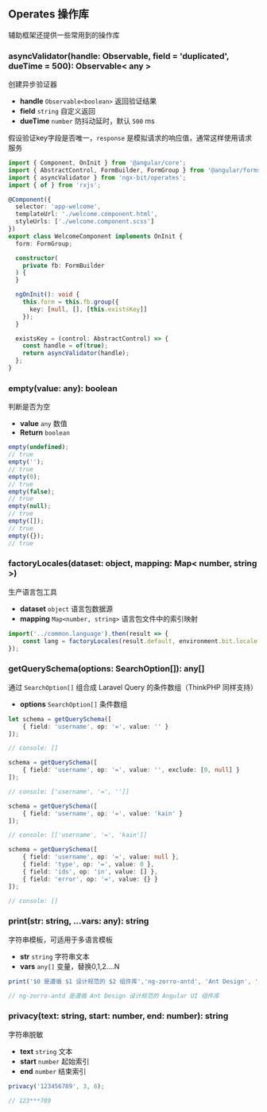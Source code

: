 ## Operates 操作库

辅助框架还提供一些常用到的操作库

### asyncValidator(handle: Observable<boolean>, field = 'duplicated', dueTime = 500): Observable< any >

创建异步验证器

- **handle** `Observable<boolean>` 返回验证结果
- **field** `string` 自定义返回
- **dueTime** `number` 防抖动延时，默认 `500` ms

假设验证key字段是否唯一，`response` 是模拟请求的响应值，通常这样使用请求服务

```typescript
import { Component, OnInit } from '@angular/core';
import { AbstractControl, FormBuilder, FormGroup } from '@angular/forms';
import { asyncValidator } from 'ngx-bit/operates';
import { of } from 'rxjs';

@Component({
  selector: 'app-welcome',
  templateUrl: './welcome.component.html',
  styleUrls: ['./welcome.component.scss']
})
export class WelcomeComponent implements OnInit {
  form: FormGroup;

  constructor(
    private fb: FormBuilder
  ) {
  }

  ngOnInit(): void {
    this.form = this.fb.group({
      key: [null, [], [this.existsKey]]
    });
  }

  existsKey = (control: AbstractControl) => {
    const handle = of(true);
    return asyncValidator(handle);
  };
}
```

### empty(value: any): boolean

判断是否为空

- **value** `any` 数值
- **Return** `boolean`

``` typescript
empty(undefined);
// true
empty('');
// true
empty(0);
// true
empty(false);
// true
empty(null);
// true
empty([]);
// true
empty({});
// true
```

### factoryLocales(dataset: object, mapping: Map< number, string >)

生产语言包工具

- **dataset** `object` 语言包数据源
- **mapping** `Map<number, string>` 语言包文件中的索引映射

```typescript
import('../common.language').then(result => {
    const lang = factoryLocales(result.default, environment.bit.locale.mapping);
});
```

### getQuerySchema(options: SearchOption[]): any[]

通过 `SearchOption[]` 组合成 Laravel Query 的条件数组（ThinkPHP 同样支持）

- **options** `SearchOption[]` 条件数组

```typescript
let schema = getQuerySchema([
    { field: 'username', op: '=', value: '' }
]);

// console: []

schema = getQuerySchema([
    { field: 'username', op: '=', value: '', exclude: [0, null] }
]);

// console: ['username', '=', '']]

schema = getQuerySchema([
    { field: 'username', op: '=', value: 'kain' }
]);

// console: [['username', '=', 'kain']]

schema = getQuerySchema([
    { field: 'username', op: '=', value: null },
    { field: 'type', op: '=', value: 0 },
    { field: 'ids', op: 'in', value: [] },
    { field: 'error', op: '=', value: {} }
]);

// console: []
```

### print(str: string, ...vars: any): string

字符串模板，可适用于多语言模板

- **str** `string` 字符串文本
- **vars** `any[]` 变量，替换$0,$1,$2....$N

```typescript
print('$0 是遵循 $1 设计规范的 $2 组件库','ng-zorro-antd', 'Ant Design', 'Angular UI');

// ng-zorro-antd 是遵循 Ant Design 设计规范的 Angular UI 组件库
```

### privacy(text: string, start: number, end: number): string

字符串脱敏

- **text** `string` 文本
- **start** `number` 起始索引
- **end** `number` 结束索引

```typescript
privacy('123456789', 3, 6);

// 123***789
```